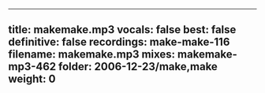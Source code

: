 
---
title: makemake.mp3
vocals: false
best: false
definitive: false
recordings: make-make-116
filename: makemake.mp3
mixes: makemake-mp3-462
folder: 2006-12-23/make,make
weight: 0
---
